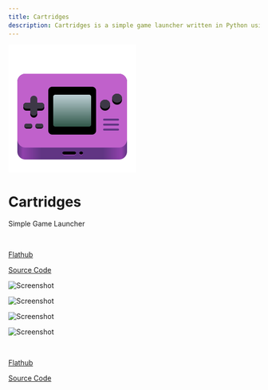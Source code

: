 ```yaml
---
title: Cartridges
description: Cartridges is a simple game launcher written in Python using GTK4 and Libadwaita.
---
```


<style>
  img { max-height: 35em }
</style>

![Cartridges Icon](/images/app-icons/cartridges.svg)

# Cartridges

Simple Game Launcher

<br>

[Flathub](https://flathub.org/apps/page.kramo.Cartridges)

[Source Code](https://github.com/kra-mo/cartridges)

![Screenshot](https://raw.githubusercontent.com/kra-mo/cartridges/main/data/screenshots/1.png)

![Screenshot](https://raw.githubusercontent.com/kra-mo/cartridges/main/data/screenshots/2.png)

![Screenshot](https://raw.githubusercontent.com/kra-mo/cartridges/main/data/screenshots/3.png)

![Screenshot](https://raw.githubusercontent.com/kra-mo/cartridges/main/data/screenshots/4.png)

<br>

[Flathub](https://flathub.org/apps/page.kramo.Cartridges)

[Source Code](https://github.com/kra-mo/cartridges)
